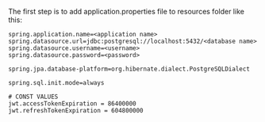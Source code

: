 The first step is to add application.properties file to resources folder like this:
    
    spring.application.name=<application name>
    spring.datasource.url=jdbc:postgresql://localhost:5432/<database name>
    spring.datasource.username=<username>
    spring.datasource.password=<password>
    
    spring.jpa.database-platform=org.hibernate.dialect.PostgreSQLDialect
    
    spring.sql.init.mode=always
    
    # CONST VALUES
    jwt.accessTokenExpiration = 86400000
    jwt.refreshTokenExpiration = 604800000